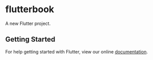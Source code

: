 # flutterbook

A new Flutter project.

## Getting Started

For help getting started with Flutter, view our online
[documentation](https://flutter.io/).
